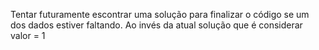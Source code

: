 Tentar futuramente escontrar uma solução para finalizar o código se um dos dados estiver faltando. Ao invés da atual solução que é considerar valor = 1